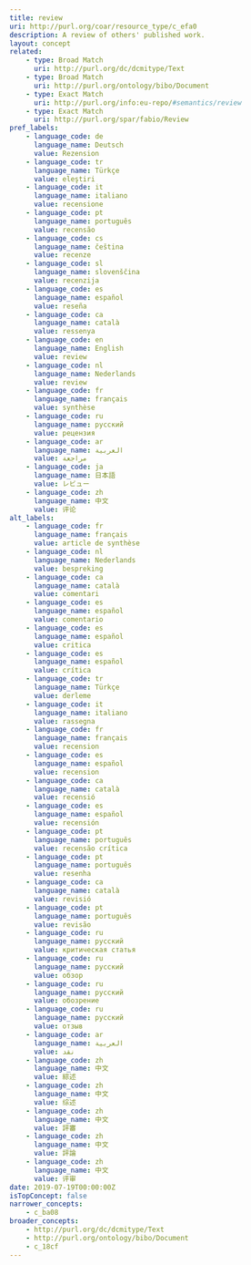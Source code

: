 ```yaml
---
title: review
uri: http://purl.org/coar/resource_type/c_efa0
description: A review of others' published work.
layout: concept
related:
    - type: Broad Match
      uri: http://purl.org/dc/dcmitype/Text
    - type: Broad Match
      uri: http://purl.org/ontology/bibo/Document
    - type: Exact Match
      uri: http://purl.org/info:eu-repo/#semantics/review
    - type: Exact Match
      uri: http://purl.org/spar/fabio/Review
pref_labels:
    - language_code: de
      language_name: Deutsch
      value: Rezension
    - language_code: tr
      language_name: Türkçe
      value: eleştiri
    - language_code: it
      language_name: italiano
      value: recensione
    - language_code: pt
      language_name: português
      value: recensão
    - language_code: cs
      language_name: čeština
      value: recenze
    - language_code: sl
      language_name: slovenščina
      value: recenzija
    - language_code: es
      language_name: español
      value: reseña
    - language_code: ca
      language_name: català
      value: ressenya
    - language_code: en
      language_name: English
      value: review
    - language_code: nl
      language_name: Nederlands
      value: review
    - language_code: fr
      language_name: français
      value: synthèse
    - language_code: ru
      language_name: русский
      value: рецензия
    - language_code: ar
      language_name: العربية
      value: مراجعة
    - language_code: ja
      language_name: 日本語
      value: レビュー
    - language_code: zh
      language_name: 中文
      value: 评论
alt_labels:
    - language_code: fr
      language_name: français
      value: article de synthèse
    - language_code: nl
      language_name: Nederlands
      value: bespreking
    - language_code: ca
      language_name: català
      value: comentari
    - language_code: es
      language_name: español
      value: comentario
    - language_code: es
      language_name: español
      value: critica
    - language_code: es
      language_name: español
      value: crítica
    - language_code: tr
      language_name: Türkçe
      value: derleme
    - language_code: it
      language_name: italiano
      value: rassegna
    - language_code: fr
      language_name: français
      value: recension
    - language_code: es
      language_name: español
      value: recension
    - language_code: ca
      language_name: català
      value: recensió
    - language_code: es
      language_name: español
      value: recensión
    - language_code: pt
      language_name: português
      value: recensão crítica
    - language_code: pt
      language_name: português
      value: resenha
    - language_code: ca
      language_name: català
      value: revisió
    - language_code: pt
      language_name: português
      value: revisão
    - language_code: ru
      language_name: русский
      value: критическая статья
    - language_code: ru
      language_name: русский
      value: обзор
    - language_code: ru
      language_name: русский
      value: обозрение
    - language_code: ru
      language_name: русский
      value: отзыв
    - language_code: ar
      language_name: العربية
      value: نقد
    - language_code: zh
      language_name: 中文
      value: 綜述
    - language_code: zh
      language_name: 中文
      value: 综述
    - language_code: zh
      language_name: 中文
      value: 評審
    - language_code: zh
      language_name: 中文
      value: 評論
    - language_code: zh
      language_name: 中文
      value: 评审
date: 2019-07-19T00:00:00Z
isTopConcept: false
narrower_concepts:
    - c_ba08
broader_concepts:
    - http://purl.org/dc/dcmitype/Text
    - http://purl.org/ontology/bibo/Document
    - c_18cf
---
```


